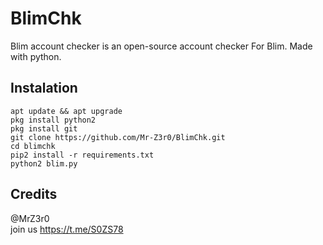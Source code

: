# BlimChk
Blim account checker is an open-source account checker
For Blim. Made with python.

## Instalation

```
apt update && apt upgrade
pkg install python2
pkg install git
git clone https://github.com/Mr-Z3r0/BlimChk.git
cd blimchk
pip2 install -r requirements.txt
python2 blim.py
```

## Credits
@MrZ3r0<br />
join us https://t.me/S0ZS78

